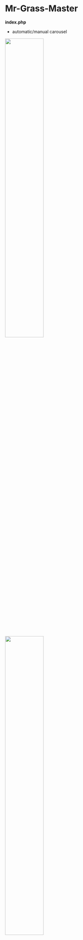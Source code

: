 # Mr-Grass-Master

<b>index.php</b>  <br>
* automatic/manual carousel  

<img src="https://github.com/james126/Mr-Grass-Master/blob/master/screenshots/index1.jpg" width="50%" height="50%">
<img src="https://github.com/james126/Mr-Grass-Master/blob/master/screenshots/index2.jpg" width="50%" height="50%">
<img src="https://github.com/james126/Mr-Grass-Master/blob/master/screenshots/index3.jpg" width="50%" height="50%">

---
<b>services.php</b>  

<img src="https://github.com/james126/Mr-Grass-Master/blob/master/screenshots/services.jpg" width="50%" height="50%">  

---  
<b>about.php</b>

<img src="https://github.com/james126/Mr-Grass-Master/blob/master/screenshots/about.png" width="50%" height="50%">  

---   
<b>contact.php</b>  <br>
* validates user input 
* has a max number of input characters

<img src="https://github.com/james126/Mr-Grass-Master/blob/master/screenshots/c.png" width="50%" height="50%">  

---
<b>submitted.php</b>   <br>
* emails form data 
* page can't be displayed unless a valid form has been submitted  

<img src="https://github.com/james126/Mr-Grass-Master/blob/master/screenshots/s.png" width="50%" height="50%">  
